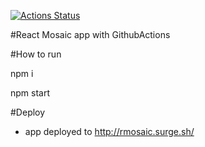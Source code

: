 [![Actions Status](https://github.com/inna-i/r-mosaic/workflows/Build%20and%20Deploy/badge.svg)](https://github.com/inna-i/r-mosaic/actions)

#React Mosaic app with GithubActions

#How to run

npm i

npm start

#Deploy
- app deployed to http://rmosaic.surge.sh/

